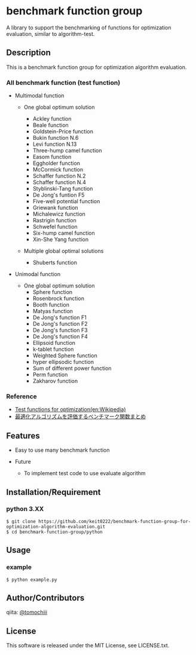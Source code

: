 # benchmark function group

A library to support the benchmarking of functions for optimization evaluation, similar to algorithm-test.

## Description

This is a benchmark function group for optimization algorithm evaluation.

### All benchmark function (test function)
- Multimodal function
  - One global optimum solution
    - Ackley function
    - Beale function
    - Goldstein-Price function
    - Bukin function N.6
    - Levi function N.13
    - Three-hump camel function
    - Easom function
    - Eggholder function
    - McCormick function
    - Schaffer function N.2
    - Schaffer function N.4
    - Styblinski-Tang function
    - De Jong's funtion F5
    - Five-well potential function
    - Griewank function
    - Michalewicz function
    - Rastrigin function
    - Schwefel function
    - Six-hump camel function
    - Xin-She Yang function

  - Multiple global optimal solutions
      - Shuberts function

- Unimodal function
  - One global optimum solution
    - Sphere function
    - Rosenbrock function
    - Booth function
    - Matyas function
    - De Jong's function F1
    - De Jong's function F2
    - De Jong's function F3
    - De Jong's function F4
    - Ellipsoid function
    - k-tablet function
    - Weighted Sphere function
    - hyper ellipsodic function
    - Sum of different power function
    - Perm function
    - Zakharov function

### Reference
- [Test functions for optimization(en:Wikipedia)](http://en.wikipedia.org/wiki/Test_functions_for_optimization)
- [最適化アルゴリズムを評価するベンチマーク関数まとめ](http://qiita.com/tomitomi3/items/d4318bf7afbc1c835dda#ackley-function)

## Features

- Easy to use many benchmark function

- Future
  - To implement test code to use evaluate algorithm

## Installation/Requirement

### python 3.XX
	$ git clone https://github.com/keit0222/benchmark-function-group-for-optimization-algorithm-evaluation.git
	$ cd benchmark-function-group/python

## Usage

### example

`$ python example.py`

## Author/Contributors

qiita: [@tomochiii](http://qiita.com/tomochiii)

## License

This software is released under the MIT License, see LICENSE.txt.
